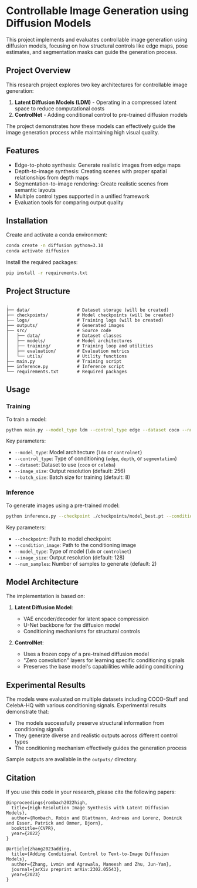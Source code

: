 # Controllable Image Generation using Diffusion Models

This project implements and evaluates controllable image generation using diffusion models, focusing on how structural controls like edge maps, pose estimates, and segmentation masks can guide the generation process.

## Project Overview

This research project explores two key architectures for controllable image generation:
1. **Latent Diffusion Models (LDM)** - Operating in a compressed latent space to reduce computational costs
2. **ControlNet** - Adding conditional control to pre-trained diffusion models

The project demonstrates how these models can effectively guide the image generation process while maintaining high visual quality.

## Features

- Edge-to-photo synthesis: Generate realistic images from edge maps
- Depth-to-image synthesis: Creating scenes with proper spatial relationships from depth maps
- Segmentation-to-image rendering: Create realistic scenes from semantic layouts
- Multiple control types supported in a unified framework
- Evaluation tools for comparing output quality

## Installation

Create and activate a conda environment:

```bash
conda create -n diffusion python=3.10
conda activate diffusion
```

Install the required packages:

```bash
pip install -r requirements.txt
```

## Project Structure

```
.
├── data/                  # Dataset storage (will be created)
├── checkpoints/           # Model checkpoints (will be created)
├── logs/                  # Training logs (will be created)
├── outputs/               # Generated images
├── src/                   # Source code
│   ├── data/              # Dataset classes
│   ├── models/            # Model architectures
│   ├── training/          # Training loop and utilities
│   ├── evaluation/        # Evaluation metrics
│   └── utils/             # Utility functions
├── main.py                # Training script
├── inference.py           # Inference script
└── requirements.txt       # Required packages
```

## Usage

### Training

To train a model:

```bash
python main.py --model_type ldm --control_type edge --dataset coco --num_epochs 100
```

Key parameters:
- `--model_type`: Model architecture (`ldm` or `controlnet`)
- `--control_type`: Type of conditioning (`edge`, `depth`, or `segmentation`)
- `--dataset`: Dataset to use (`coco` or `celeba`)
- `--image_size`: Output resolution (default: 256)
- `--batch_size`: Batch size for training (default: 8)

### Inference

To generate images using a pre-trained model:

```bash
python inference.py --checkpoint ./checkpoints/model_best.pt --condition_image path/to/edge_map.png --output_dir ./outputs --num_samples 4
```

Key parameters:
- `--checkpoint`: Path to model checkpoint
- `--condition_image`: Path to the conditioning image
- `--model_type`: Type of model (`ldm` or `controlnet`)
- `--image_size`: Output resolution (default: 128)
- `--num_samples`: Number of samples to generate (default: 2)

## Model Architecture

The implementation is based on:

1. **Latent Diffusion Model**:
   - VAE encoder/decoder for latent space compression
   - U-Net backbone for the diffusion model
   - Conditioning mechanisms for structural controls

2. **ControlNet**:
   - Uses a frozen copy of a pre-trained diffusion model
   - "Zero convolution" layers for learning specific conditioning signals
   - Preserves the base model's capabilities while adding conditioning

## Experimental Results

The models were evaluated on multiple datasets including COCO-Stuff and CelebA-HQ with various conditioning signals. Experimental results demonstrate that:

- The models successfully preserve structural information from conditioning signals
- They generate diverse and realistic outputs across different control types
- The conditioning mechanism effectively guides the generation process

Sample outputs are available in the `outputs/` directory.

## Citation

If you use this code in your research, please cite the following papers:

```
@inproceedings{rombach2022high,
  title={High-Resolution Image Synthesis with Latent Diffusion Models},
  author={Rombach, Robin and Blattmann, Andreas and Lorenz, Dominik and Esser, Patrick and Ommer, Bjorn},
  booktitle={CVPR},
  year={2022}
}

@article{zhang2023adding,
  title={Adding Conditional Control to Text-to-Image Diffusion Models},
  author={Zhang, Lvmin and Agrawala, Maneesh and Zhu, Jun-Yan},
  journal={arXiv preprint arXiv:2302.05543},
  year={2023}
}
```